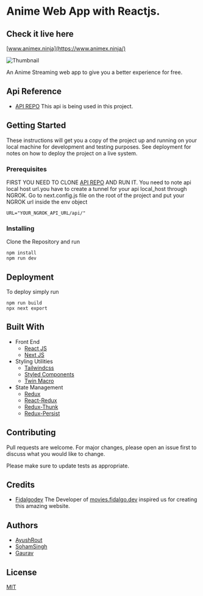 # Anime Web App with Reactjs.

## Check it live here

[www.animex.ninja](https://www.animex.ninja/)

![Thumbnail](thumbnail.png)

An Anime Streaming web app to give you a better experience for free.

## Api Reference

- [API REPO](https://github.com/routayush1/animexninja-api)
  This api is being used in this project.

## Getting Started

These instructions will get you a copy of the project up and running on your local machine for development and testing purposes. See deployment for notes on how to deploy the project on a live system.

### Prerequisites
FIRST YOU NEED TO CLONE [API REPO](https://github.com/routayush1/animexninja-api) AND RUN IT.
You need to note api local host url.you have to create a tunnel for your api local_host through NGROK.
Go to next.config.js file on the root of the project and put your NGROK url inside the env object


```
URL="YOUR_NGROK_API_URL/api/"
```

### Installing
Clone the Repository and run
```
npm install
npm run dev
```



## Deployment

To deploy simply run

```
npm run build
npx next export
```

## Built With

- Front End
  - [React JS](https://reactjs.org/)
  - [Next JS](https://nextjs.org/)
- Styling Utilities
  - [Tailwindcss](https://tailwindcss.com/)
  - [Styled Components](https://www.styled-components.com)
  - [Twin Macro](https://www.npmjs.com/package/twin.macro)
- State Management
  - [Redux](https://redux.js.org/)
  - [React-Redux](https://react-redux.js.org/)
  - [Redux-Thunk](https://github.com/reduxjs/redux-thunk)
  - [Redux-Persist](https://github.com/rt2zz/redux-persist#readme)

## Contributing

Pull requests are welcome. For major changes, please open an issue first to discuss what you would like to change.

Please make sure to update tests as appropriate.

## Credits

- [Fidalgodev](https://github.com/fidalgodev)
  The Developer of [movies.fidalgo.dev](https://movies.fidalgo.dev/discover/Popular) inspired us for creating this amazing website.

## Authors

- [AyushRout](https://github.com/routayush1)
- [SohamSingh](https://github.com/sohamsingh29)
- [Gaurav](https://github.com/gauravdh9)

## License

[MIT](https://choosealicense.com/licenses/mit/)
